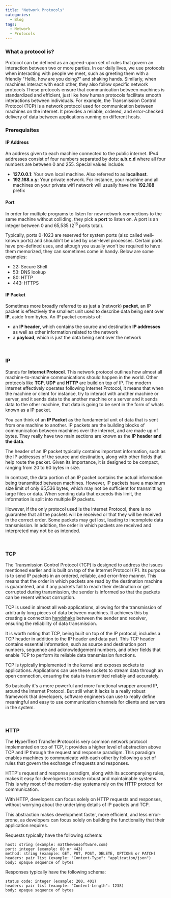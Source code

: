 ```yaml
---
title: "Network Protocols"
categories:
  - Blog
tags:
  - Network
  - Protocols
---
```


### What a protocol is?

Protocol can be defined as an agreed-upon set of rules that govern an interaction between two or more parties. In our daily lives, we use protocols when interacting with people we meet, such as greeting them with a friendly "Hello, how are you doing?" and shaking hands. Similarly, when machines interact with each other, they also follow specific network protocols
These protocols ensure that communication between machines is standardized and efficient, just like how human protocols facilitate smooth interactions between individuals. For example, the Transmission Control Protocol (TCP) is a network protocol used for communication between machines on the internet. It provides a reliable, ordered, and error-checked delivery of data between applications running on different hosts.


### Prerequisites 
#### IP Address

An address given to each machine connected to the public internet. IPv4 addresses consist of four numbers separated by dots:
**a.b.c.d** where all four numbers are between 0 and 255. Special values include:
* **127.0.0.1**: Your own local machine. Also referred to as **localhost**.
* **192.168.x.y**: Your private network. For instance, your machine and all machines on your private wifi network will usually have the **192.168** prefix

#### Port
In order for multiple programs to listen for new network connections to the same machine without colliding, they pick a **port** to listen on. 
A port is an integer between 0 and 65,535 (2<sup>16</sup> ports total).

Typically, ports 0-1023 are reserved for system ports (also called well-known ports) and shouldn't be used by user-level processes. 
Certain ports have pre-defined uses, and altough you usually won't be required to have them memorized, they can sometimes come in handy. 
Below are some examples:
* 22: Secure Shell
* 53: DNS lookup
* 80: HTTP
* 443: HTTPS

#### IP Packet
Sometimes more broadly referred to as just a (network) **packet**, an IP packet is effectively the smallest unit used to describe data
being sent over **IP**, aside from bytes. An IP packet consists of:
* an **IP header**, which contains the source and destination **IP addresses** as well as other information related to the network
* a **payload**, which is just the data being sent over the network


<br>

### IP

Stands for **Internet Protocol**. This network protocol outlines how almost all machine-to-machine communications should happen in the world. 
Other protocols like **TCP**, **UDP** and **HTTP** are build on top of IP. The modern internet effectively operates following Internet Protocol, it means that when the machine or client for instance, try to interact with another machine or server, and it sends data to the another machine or a server and it sends data to the other machine, that data is going to be sent in the form of whats known as a IP packet. 

You can think of an **IP Packet** as the fundamental unit of data that is sent from one machine to another. IP packets are the building blocks of communication between machines over the internet, and are made up of bytes. 
They really have two main sections are known as the **IP header and the data**. <br>

The header of an IP packet typically contains important information, such as the IP addresses of the source and destination, along with other fields that help route the packet. Given its importance, it is designed to be compact, ranging from 20 to 60 bytes in size.

In contrast, the data portion of an IP packet contains the actual information being transmitted between machines. However, IP packets have a maximum size limit of only 65,536 bytes, which may not be sufficient for transmitting large files or data. When sending data that exceeds this limit, the information is split into multiple IP packets.

However, if the only protocol used is the Internet Protocol, there is no guarantee that all the packets will be received or that they will be received in the correct order. Some packets may get lost, leading to incomplete data transmission. In addition, the order in which packets are received and interpreted may not be as intended.

<br>

### TCP 
The Transmission Control Protocol (TCP) is designed to address the issues mentioned earlier and is built on top of the Internet Protocol (IP). Its purpose is to send IP packets in an ordered, reliable, and error-free manner. This means that the order in which packets are read by the destination machine is guaranteed, and if any packets fail to reach their destination or get corrupted during transmission, the sender is informed so that the packets can be resent without corruption.

TCP is used in almost all web applications, allowing for the transmission of arbitrarily long pieces of data between machines. It achieves this by creating a connection [handshake](https://developer.mozilla.org/en-US/docs/Glossary/TCP_handshake) between the sender and receiver, ensuring the reliability of data transmission.

It is worth noting that TCP, being built on top of the IP protocol, includes a TCP header in addition to the IP header and data part. This TCP header contains essential information, such as source and destination port numbers, sequence and acknowledgement numbers, and other fields that enable TCP to perform its reliable data transmission functions.

TCP is typically implemented in the kernel and exposes sockets to applications. Applications can use these sockets to stream data through an open connection, ensuring the data is transmitted reliably and accurately.

So basically it's a more powerful and more functional wrapper around IP, around the Internet Protocol. But still what it lacks is a really robust framework
that developers, software engineers can use to really define meaningful and easy to use communication channels for clients and servers in the system. 


<br>

### HTTP
The **H**yper**T**ext **T**ransfer **P**rotocol is very common network protocol implemented on top of TCP, it provides a higher level of abstraction above TCP and IP through the request and response paradigm. This paradigm enables machines to communicate with each other by following a set of rules that govern the exchange of requests and responses.

HTTP's request and response paradigm, along with its accompanying rules, makes it easy for developers to create robust and maintainable systems. This is why most of the modern-day systems rely on the HTTP protocol for communication.

With HTTP, developers can focus solely on HTTP requests and responses, without worrying about the underlying details of IP packets and TCP.

This abstraction makes development faster, more efficient, and less error-prone, as developers can focus solely on building the functionality that their application requires.

Requests typically have the following schema:

``` 
host: string (example: matthewonsoftware.com)
port: integer (example: 80 or 443)
method: string (example: GET, PUT, POST, DELETE, OPTIONS or PATCH)
headers: pair list (example: "Content-Type": "application/json")
body: opaque sequence of bytes
```

Responses typically have the following schema:

``` 
status code: integer (example: 200, 401)
headers: pair list (example: "Content-Length": 1238)
body: opaque sequence of bytes
```


